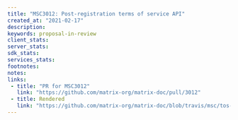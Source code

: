 ```yaml
---
title: "MSC3012: Post-registration terms of service API"
created_at: "2021-02-17"
description:
keywords: proposal-in-review
client_stats:
server_stats:
sdk_stats:
services_stats:
footnotes:
notes:
links:
 - title: "PR for MSC3012"
   link: "https://github.com/matrix-org/matrix-doc/pull/3012"
 - title: Rendered
   link: "https://github.com/matrix-org/matrix-doc/blob/travis/msc/tos-api/proposals/3012-tos-api.md"
---
```

